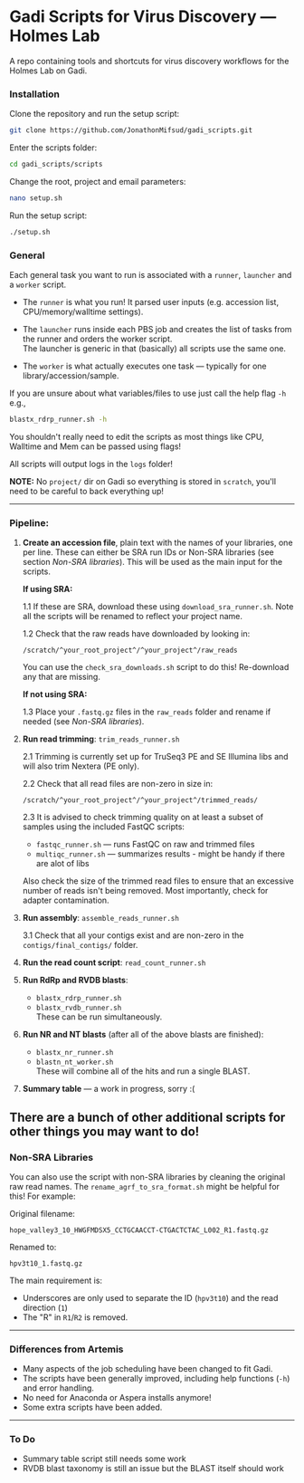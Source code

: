 # Gadi Scripts for Virus Discovery — Holmes Lab

A repo containing tools and shortcuts for virus discovery workflows for the Holmes Lab on Gadi.

### Installation

Clone the repository and run the setup script:

```bash
git clone https://github.com/JonathonMifsud/gadi_scripts.git
```

Enter the scripts folder:

```bash
cd gadi_scripts/scripts
```

Change the root, project and email parameters:

```bash
nano setup.sh
```

Run the setup script:

```bash
./setup.sh
```

### General 

Each general task you want to run is associated with a `runner`, `launcher` and a `worker` script. 

- The `runner` is what you run! It parsed user inputs (e.g. accession list, CPU/memory/walltime settings). 

- The `launcher` runs inside each PBS job and creates the list of tasks from the runner and orders the worker script.  
  The launcher is generic in that (basically) all scripts use the same one.

- The `worker` is what actually executes one task — typically for one library/accession/sample.

If you are unsure about what variables/files to use just call the help flag `-h` e.g.,

```bash
blastx_rdrp_runner.sh -h
```

You shouldn't really need to edit the scripts as most things like CPU, Walltime and Mem can be passed using flags!

All scripts will output logs in the `logs` folder!

**NOTE:** No `project/` dir on Gadi so everything is stored in `scratch`, you'll need to be careful to back everything up!

---

### Pipeline:

1. **Create an accession file**, plain text with the names of your libraries, one per line. These can either be SRA run IDs or Non-SRA libraries (see section *Non-SRA libraries*). This will be used as the main input for the scripts. 

   **If using SRA:**

   1.1 If these are SRA, download these using `download_sra_runner.sh`. Note all the scripts will be renamed to reflect your project name.

   1.2 Check that the raw reads have downloaded by looking in:

   ```
   /scratch/^your_root_project^/^your_project^/raw_reads
   ```

   You can use the `check_sra_downloads.sh` script to do this! Re-download any that are missing.

   **If not using SRA:**

   1.3 Place your `.fastq.gz` files in the `raw_reads` folder and rename if needed (see *Non-SRA libraries*).

2. **Run read trimming**: `trim_reads_runner.sh`  

   2.1 Trimming is currently set up for TruSeq3 PE and SE Illumina libs and will also trim Nextera (PE only).  

   2.2 Check that all read files are non-zero in size in:

   ```
   /scratch/^your_root_project^/^your_project^/trimmed_reads/
   ```

   2.3 It is advised to check trimming quality on at least a subset of samples using the included FastQC scripts:

   - `fastqc_runner.sh` — runs FastQC on raw and trimmed files  
   - `multiqc_runner.sh` — summarizes results - might be handy if there are alot of libs

   Also check the size of the trimmed read files to ensure that an excessive number of reads isn't being removed. Most importantly, check for adapter contamination.

3. **Run assembly**: `assemble_reads_runner.sh`  

   3.1 Check that all your contigs exist and are non-zero in the `contigs/final_contigs/` folder.

4. **Run the read count script**: `read_count_runner.sh`

5. **Run RdRp and RVDB blasts**:  
   - `blastx_rdrp_runner.sh`  
   - `blastx_rvdb_runner.sh`  
   These can be run simultaneously.

6. **Run NR and NT blasts** (after all of the above blasts are finished):  
   - `blastx_nr_runner.sh`  
   - `blastn_nt_worker.sh`  
   These will combine all of the hits and run a single BLAST.

7. **Summary table** — a work in progress, sorry :(

There are a bunch of other additional scripts for other things you may want to do!
---

### Non-SRA Libraries

You can also use the script with non-SRA libraries by cleaning the original raw read names.  The `rename_agrf_to_sra_format.sh` might be helpful for this!
For example:

Original filename:
```
hope_valley3_10_HWGFMDSX5_CCTGCAACCT-CTGACTCTAC_L002_R1.fastq.gz
```

Renamed to:
```
hpv3t10_1.fastq.gz
```

The main requirement is:
- Underscores are only used to separate the ID (`hpv3t10`) and the read direction (`1`)
- The "R" in `R1`/`R2` is removed.

---

### Differences from Artemis

- Many aspects of the job scheduling have been changed to fit Gadi.
- The scripts have been generally improved, including help functions (`-h`) and error handling.
- No need for Anaconda or Aspera installs anymore!
- Some extra scripts have been added.

---

### To Do

- Summary table script still needs some work  
- RVDB blast taxonomy is still an issue but the BLAST itself should work
